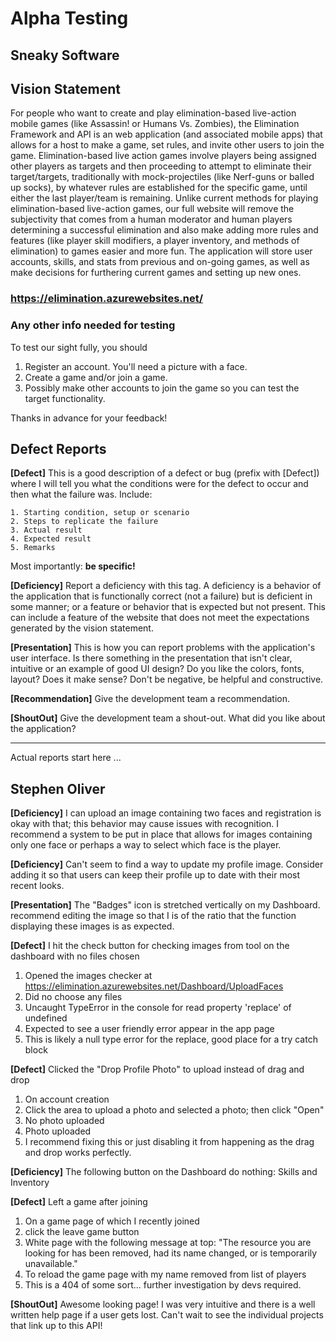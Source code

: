 # Alpha Testing

## Sneaky Software

## Vision Statement
For people who want to create and play elimination-based live-action mobile
 games (like Assassin! or Humans Vs. Zombies), the Elimination Framework and API
 is an web application (and associated mobile apps) that allows for a host to
 make a game, set rules, and invite other users to join the game.
 Elimination-based live action games involve players being assigned other
 players as targets and then proceeding to attempt to eliminate their
 target/targets, traditionally with mock-projectiles (like Nerf-guns or balled
 up socks), by whatever rules are established for the specific game, until
 either the last player/team is remaining. Unlike current methods for playing
 elimination-based live-action games, our full website will remove the
 subjectivity that comes from a human moderator and human players determining a
 successful elimination and also make adding more rules and features (like
 player skill modifiers, a player inventory, and methods of elimination) to
 games easier and more fun. The application will store user accounts, skills,
 and stats from previous and on-going games, as well as make decisions for
 furthering current games and setting up new ones.

### https://elimination.azurewebsites.net/

### Any other info needed for testing
To test our sight fully, you should
1) Register an account. You'll need a picture with a face.
2) Create a game and/or join a game.
3) Possibly make other accounts to join the game so you can test the target
   functionality.

Thanks in advance for your feedback!

## Defect Reports

__[Defect]__ This is a good description of a defect or bug
(prefix with [Defect]) where I will tell you what the conditions were for the
defect to occur and then what the failure was.  Include:

    1. Starting condition, setup or scenario
    2. Steps to replicate the failure
    3. Actual result
    4. Expected result
    5. Remarks

Most importantly: __be specific!__

__[Deficiency]__ Report a deficiency with this tag.  A deficiency is a behavior
 of the application that is functionally correct (not a failure) but is
 deficient in some manner; or a feature or behavior that is expected but not
 present.  This can include a feature of the website that does not meet the
 expectations generated by the vision statement.

__[Presentation]__ This is how you can report problems with the application's
 user interface.  Is there something in the presentation that isn't clear,
 intuitive or an example of good UI design?  Do you like the colors, fonts,
 layout?  Does it make sense?  Don't be negative, be helpful and constructive.

__[Recommendation]__ Give the development team a recommendation.

__[ShoutOut]__ Give the development team a shout-out.  What did you like about
 the application?

---
Actual reports start here ...

## Stephen Oliver
__[Deficiency]__ I can upload an image containing two faces and registration is
 okay with that; this behavior may cause issues with recognition. I recommend a
 system to be put in place that allows for images containing only one face or
 perhaps a way to select which face is the player.

__[Deficiency]__ Can't seem to find a way to update my profile image. Consider
 adding it so that users can keep their profile up to date with their most
 recent looks.

__[Presentation]__ The "Badges" icon is stretched vertically on my Dashboard.
 recommend editing the image so that I is of the ratio that the function
 displaying these images is as expected.


__[Defect]__ I hit the check button for checking images from tool on the
 dashboard with no files chosen
  1. Opened the images checker at
     https://elimination.azurewebsites.net/Dashboard/UploadFaces
  2. Did no choose any files
  3. Uncaught TypeError in the console for read property 'replace' of undefined
  4. Expected to see a user friendly error appear in the app page
  5. This is likely a null type error for the replace, good place for a try
     catch block

__[Defect]__ Clicked the "Drop Profile Photo" to upload instead of drag and drop
  1. On account creation
  2. Click the area to upload a photo and selected a photo; then click "Open"
  3. No photo uploaded
  4. Photo uploaded
  5. I recommend fixing this or just disabling it from happening as the drag and
     drop works perfectly.

__[Deficiency]__ The following button on the Dashboard do nothing: Skills and
Inventory

__[Defect]__ Left a game after joining
  1. On a game page of which I recently joined
  2. click the leave game button
  3. White page with the following message at top: "The resource you are looking
     for has been removed, had its name changed, or is temporarily unavailable."
  4. To reload the game page with my name removed from list of players
  5. This is a 404 of some sort... further investigation by devs required.

  __[ShoutOut]__ Awesome looking page! I was very intuitive and there is a well
  written help page if a user gets lost. Can't wait to see the individual
  projects that link up to this API!
